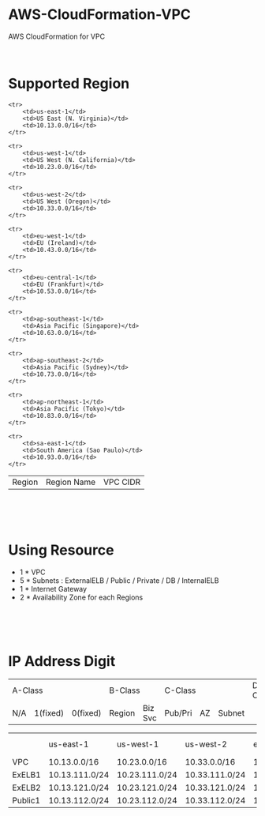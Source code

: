 # AWS-CloudFormation-VPC
AWS CloudFormation for VPC

<br>

# Supported Region

<table>
    <tr>
        <td>Region</td>
        <td>Region Name</td>
        <td>VPC CIDR</td>
    </tr>

    <tr>
        <td>us-east-1</td>
        <td>US East (N. Virginia)</td>
        <td>10.13.0.0/16</td>
    </tr>
    
    <tr>
        <td>us-west-1</td>
        <td>US West (N. California)</td>
        <td>10.23.0.0/16</td>
    </tr>
    
    <tr>
        <td>us-west-2</td>
        <td>US West (Oregon)</td>
        <td>10.33.0.0/16</td>
    </tr>
    
    <tr>
        <td>eu-west-1</td>
        <td>EU (Ireland)</td>
        <td>10.43.0.0/16</td>
    </tr>
    
    <tr>
        <td>eu-central-1</td>
        <td>EU (Frankfurt)</td>
        <td>10.53.0.0/16</td>
    </tr>
    
    <tr>
        <td>ap-southeast-1</td>
        <td>Asia Pacific (Singapore)</td>
        <td>10.63.0.0/16</td>
    </tr>
    
    <tr>
        <td>ap-southeast-2</td>
        <td>Asia Pacific (Sydney)</td>
        <td>10.73.0.0/16</td>
    </tr>
    
    <tr>
        <td>ap-northeast-1</td>
        <td>Asia Pacific (Tokyo)</td>
        <td>10.83.0.0/16</td>
    </tr>
    
    <tr>
        <td>sa-east-1</td>
        <td>South America (Sao Paulo)</td>
        <td>10.93.0.0/16</td>
    </tr>
</table>
<br>
<br>
<br>



# Using Resource
+ 1 * VPC
+ 5 * Subnets : ExternalELB / Public / Private / DB / InternalELB
+ 1 * Internet Gateway
+ 2 * Availability Zone for each Regions 

<br>
<br>
<br>


# IP Address Digit

<table>
	<tr>
		<td colspan=3>A-Class</td>
		<td colspan=3>B-Class</td>
		<td colspan=3>C-Class</td>
		<td colspan=3>D-Class</td>
	</tr>
	<tr>
		<td>N/A</td>
		<td>1(fixed)</td>
		<td>0(fixed)</td>
		<td colspan=2>Region</td>
		<td>Biz Svc</td>
		<td>Pub/Pri</td>
		<td>AZ</td>
		<td>Subnet</td>
	<tr>
	
</table>	
	
		


<table>
    <tr>
        <td> </td> 
        <td>us-east-1</td>
        <td>us-west-1</td>
        <td>us-west-2</td>
        <td>eu-west-1</td>
        <td>eu-central-1</td>
        <td>ap-southeast-1</td>
        <td>ap-southeast-2</td>
        <td>ap-northeast-1</td>
        <td>sa-east-1</td>
    </tr>
    <tr>
        <td>VPC</td>
        <td>10.13.0.0/16</td>
        <td>10.23.0.0/16</td>
        <td>10.33.0.0/16</td>
        <td>10.43.0.0/16</td>
        <td>10.53.0.0/16</td>
        <td>10.63.0.0/16</td>
        <td>10.73.0.0/16</td>
        <td>10.83.0.0/16</td>
        <td>10.93.0.0/16</td>
    </tr>
    <tr>
        <td>ExELB1</td>
        <td>10.13.111.0/24</td>
		<td>10.23.111.0/24</td>
		<td>10.33.111.0/24</td>
		<td>10.43.111.0/24</td>
		<td>10.53.111.0/24</td>
		<td>10.63.111.0/24</td>
		<td>10.73.111.0/24</td>
		<td>10.83.111.0/24</td>
		<td>10.93.111.0/24</td>
    </tr>
	<tr>
        <td>ExELB2</td>
		<td>10.13.121.0/24</td>
		<td>10.23.121.0/24</td>
		<td>10.33.121.0/24</td>
		<td>10.43.121.0/24</td>
		<td>10.53.121.0/24</td>
		<td>10.63.121.0/24</td>
		<td>10.73.121.0/24</td>
		<td>10.83.121.0/24</td>
		<td>10.93.121.0/24</td>
    </tr>    
	<tr>
        <td>Public1</td>
		<td>10.13.112.0/24</td>
		<td>10.23.112.0/24</td>
		<td>10.33.112.0/24</td>
		<td>10.43.112.0/24</td>
		<td>10.53.112.0/24</td>
		<td>10.63.112.0/24</td>
		<td>10.73.112.0/24</td>
		<td>10.83.112.0/24</td>
		<td>10.93.112.0/24</td>
    </tr>

</table>
